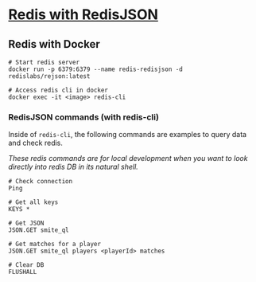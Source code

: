 # [Redis with RedisJSON](https://redis.io/commands/?group=json)

## Redis with Docker

```
# Start redis server
docker run -p 6379:6379 --name redis-redisjson -d redislabs/rejson:latest

# Access redis cli in docker
docker exec -it <image> redis-cli
```

### RedisJSON commands (with redis-cli)

Inside of `redis-cli`, the following commands are examples to query data and check redis.

_These redis commands are for local development when you want to look directly into redis DB in its natural shell._

```
# Check connection
Ping

# Get all keys
KEYS *

# Get JSON
JSON.GET smite_ql

# Get matches for a player
JSON.GET smite_ql players <playerId> matches

# Clear DB
FLUSHALL
```
